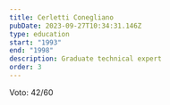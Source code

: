 ```yaml
---
title: Cerletti Conegliano
pubDate: 2023-09-27T10:34:31.146Z
type: education
start: "1993"
end: "1998"
description: Graduate technical expert
order: 3
---
```


Voto: 42/60
